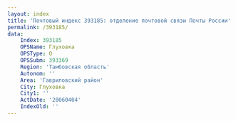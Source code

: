 ```yaml
---
layout: index
title: 'Почтовый индекс 393185: отделение почтовой связи Почты России'
permalink: /393185/
data:
    Index: 393185
    OPSName: Глуховка
    OPSType: О
    OPSSubm: 393369
    Region: 'Тамбовская область'
    Autonom: ''
    Area: 'Гавриловский район'
    City: Глуховка
    City1: ''
    ActDate: '20060404'
    IndexOld: ''
---
```

